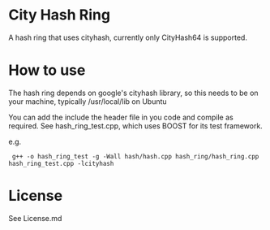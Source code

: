 City Hash Ring
==============

A hash ring that uses cityhash, currently only CityHash64 is supported.

How to use
==========

The hash ring depends on google's cityhash library, so this needs to be on your machine, typically /usr/local/lib on Ubuntu

You can add the include the header file in you code and compile as required. See hash_ring_test.cpp, which uses BOOST for its test framework.

e.g.

     g++ -o hash_ring_test -g -Wall hash/hash.cpp hash_ring/hash_ring.cpp hash_ring_test.cpp -lcityhash

License
=======

See License.md

